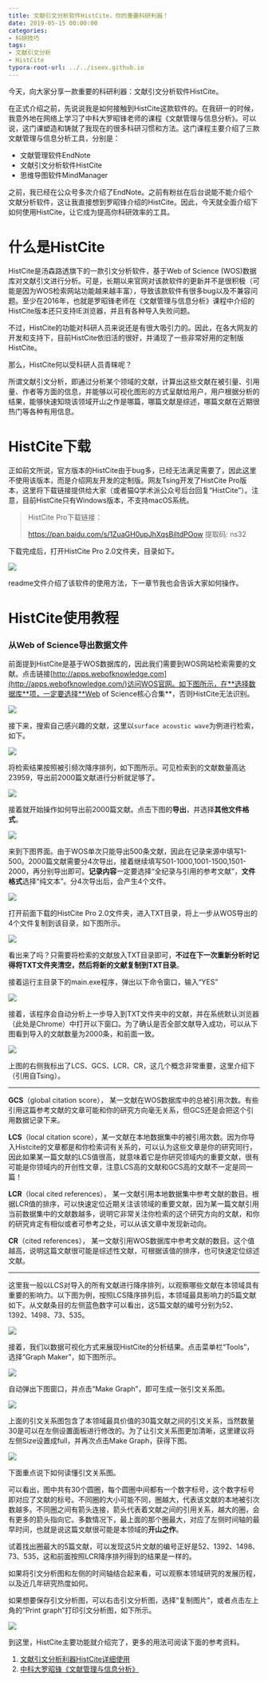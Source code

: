```yaml
---
title: 文献引文分析软件HistCite，你的重要科研利器！
date: 2019-05-15 00:00:00
categories:
- 科研技巧
tags:
- 文献引文分析
- HistCite
typora-root-url: ../../iseex.github.io
---
```


今天，向大家分享一款重要的科研利器：文献引文分析软件HistCite。

在正式介绍之前，先说说我是如何接触到HistCite这款软件的。在我研一的时候，我意外地在网络上学习了中科大罗昭锋老师的课程《文献管理与信息分析》。可以说，这门课塑造和铸就了我现在的很多科研习惯和方法。这门课程主要介绍了三款文献管理与信息分析工具，分别是：

- 文献管理软件EndNote
- 文献引文分析软件HistCite
- 思维导图软件MindManager

之前，我已经在公众号多次介绍了EndNote。之前有粉丝在后台说能不能介绍个文献分析软件，这让我直接想到罗昭锋介绍的HistCite。因此，今天就全面介绍下如何使用HistCite，让它成为提高你科研效率的工具。

# 什么是HistCite

HistCite是汤森路透旗下的一款引文分析软件，基于Web of Science  (WOS)数据库对文献引文进行分析。可是，长期以来官网对该款软件的更新并不是很积极（可能是因为WOS检索网站功能越来越丰富），导致该款软件有很多bug以及不兼容问题。至少在2016年，也就是罗昭锋老师在《文献管理与信息分析》课程中介绍的HistCite版本还只支持IE浏览器，并且有各种导入失败问题。

不过，HistCite的功能对科研人员来说还是有很大吸引力的。因此，在各大网友的开发和支持下，目前HistCite依旧活的很好，并涌现了一些非常好用的定制版HistCite。

那么，HistCite何以受科研人员青睐呢？

所谓文献引文分析，即通过分析某个领域的文献，计算出这些文献在被引量、引用量、作者等方面的信息，并能够以可视化图形的方式呈献给用户，用户根据分析的结果，能够快速知晓该领域开山之作是哪篇，哪篇文献是综述，哪篇文献在近期很热门等各种有用信息。

# HistCite下载

正如前文所说，官方版本的HistCite由于bug多，已经无法满足需要了，因此这里不使用该版本，而是介绍网友开发的定制版。网友Tsing开发了HistCite Pro版本，这里将下载链接提供给大家（或者猫Q学术派公众号后台回复“HistCite”）。注意，目前HistCite只有Windows版本，不支持macOS系统。

>HistCite Pro下载链接：
>
> https://pan.baidu.com/s/1ZuaGH0upJhXqsBiItdPOow 提取码: ns32 

下载完成后，打开HistCite Pro 2.0文件夹，目录如下。

![](/assets/images/posts/HistCite/directory.png)

readme文件介绍了该软件的使用方法，下一章节我也会告诉大家如何操作。

# HistCite使用教程

### 从Web of Science导出数据文件

前面提到HistCite是基于WOS数据库的，因此我们需要到WOS网站检索需要的文献。点击链接[http://apps.webofknowledge.com](http://apps.webofknowledge.com/)访问WOS官网。如下图所示，在**选择数据库**项，一定要选择**Web of Science核心合集**，否则HistCite无法识别。

![](/assets/images/posts/HistCite/wos-core.png)

接下来，搜索自己感兴趣的文献，这里以`surface acoustic wave`为例进行检索，如下。

![](/assets/images/posts/HistCite/wos-saw-search.png)

将检索结果按照被引频次降序排列，如下图所示。可见检索到的文献数量高达23959，导出前2000篇文献进行分析就足够了。

![](/assets/images/posts/HistCite/wos-saw-search-result.png)

接着就开始操作如何导出前2000篇文献。点击下图的**导出**，并选择**其他文件格式**。

![](/assets/images/posts/HistCite/wos-export-others.png)

来到下图界面。由于WOS单次只能导出500条文献，因此在记录来源中填写1-500。2000篇文献需要分4次导出，接着继续填写501-1000,1001-1500,1501-2000，再分别导出即可。**记录内容**一定要选择“全纪录与引用的参考文献”，**文件格式**选择“纯文本”。分4次导出后，会产生4个文件。

![](/assets/images/posts/HistCite/wos-export-settings.png)

打开前面下载的HistCite Pro 2.0文件夹，进入TXT目录，将上一步从WOS导出的4个文件复制到该目录，如下图所示。

![](/assets/images/posts/HistCite/HistCite-TXT.png)

看出来了吗？只需要将检索的文献放入TXT目录即可，**不过在下一次重新分析时记得将TXT文件夹清空，然后将新的文献复制到TXT目录**。

接着运行主目录下的main.exe程序，弹出以下命令窗口，输入“YES”

![](/assets/images/posts/HistCite/main-exe-run.png)

接着，该程序会自动分析上一步导入到TXT文件夹中的文献，并在系统默认浏览器（此处是Chrome）中打开以下窗口。为了确认是否全部文献导入成功，可以从下图看到导入的文献数量为2000条，和前面一致。

![](/assets/images/posts/HistCite/HistCite-records.png)

上图的右侧我标出了LCS、GCS、LCR、CR，这几个概念非常重要，这里介绍下（引用自Tsing）。

------

**GCS**（global citation score）， 某一文献在WOS数据库中的总被引用次数。有些引用这篇参考文献的文章可能和你的研究方向毫无关系，但GCS还是会把这个引用数据记录下来。

**LCS**（local citation score），某一文献在本地数据集中的被引用次数。因为你导入Histcite的文章都是和你检索词有关系的，可以认为这些文章是你的研究同行，因此如果某一篇文献的LCS值很高，就意味着它是你研究领域内的重要文献，很有可能是你领域内的开创性文章，注意LCS高的文献和GCS高的文献不一定是同一篇！

**LCR**（local cited references）， 某一文献引用本地数据集中参考文献的数目。根据LCR值的排序，可以快速定位近期关注该领域的重要文献，因为某一篇文献引用当前数据集中的文献数越多，说明它非常关注你检索的这个研究方向的文献，和你的研究肯定有相似或者可参考之处，可以从该文章中发现新动向。

**CR**（cited references）， 某一文献引用WOS数据库中参考文献的数目。这个值越高，说明这篇文献很可能是综述性文献，可根据该值的排序，也可快速定位综述文献。

------

这里我一般以LCS对导入的所有文献进行降序排列，以观察哪些文献在本领域具有重要的影响力。以下图为例，按照LCS降序排列后，本领域最具影响力的5篇文献如下。从文献条目的左侧蓝色数字可以看出，这5篇文献的编号分别为52、1392、1498、73、535。

![](/assets/images/posts/HistCite/HistCite-LCR-list.png)

接着，我们以数据可视化方式来展现HistCite的分析结果。点击菜单栏“Tools”，选择“Graph Maker”，如下图所示。

![](/assets/images/posts/HistCite/HistCite-graphmaker.png)

自动弹出下图窗口，并点击“Make Graph”，即可生成一张引文关系图。

![](/assets/images/posts/HistCite/make-graph-result.png)

上面的引文关系图包含了本领域最具价值的30篇文献之间的引文关系，当然数量30是可以在左侧设置面板进行修改的。为了让引文关系图更加清晰，这里建议将左侧Size设置成full，并再次点击Make Graph，获得下图。

![](/assets/images/posts/HistCite/make-graph-size-full.png)

下面重点说下如何读懂引文关系图。

可以看出，图中共有30个圆圈，每个圆圈中间都有一个数字标号，这个数字标号即对应了文献的标号。不同圈的大小可能不同，圈越大，代表该文献的本地被引次数越多。不同圈之间有箭头连接，箭头代表着文献之间的引用关系，越大的圈，会有更多的箭头指向它。多数情况下，最上面的那个圈最大，对应了左侧时间轴的最早时间，也就是说这篇文献很可能是本领域的**开山之作**。

试着找出圈最大的5篇文献，可以发现这5片文献的编号正好是52、1392、1498、73、535，这和前面按照LCR降序排列得到的结果是一样的。

如果将引文分析图和左侧的时间轴结合起来看，可以观察本领域研究的发展历程，以及近几年研究热度如何。

如果想要保存引文分析图，可以右击引文分析图，选择“复制图片”，或者点击左上角的“Print graph”打印引文分析图，如下所示。

![](/assets/images/posts/HistCite/make-graph-print.png)

到这里，HistCite主要功能就介绍完了，更多的用法可阅读下面的参考资料。

1. [文献引文分析利器HistCite详细使用](https://zhuanlan.zhihu.com/p/20902898)
2. [中科大罗昭锋《文献管理与信息分析》](http://www.icourse163.org/course/USTC-9002?tid=9002)